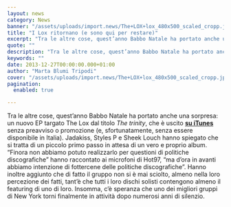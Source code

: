 ```yaml
---
layout: news
category: News
banner: "/assets/uploads/import.news/The+LOX+lox_480x500_scaled_cropp.jpg"
title: "I Lox ritornano (e sono qui per restare)"
excerpt: "Tra le altre cose, quest’anno Babbo Natale ha portato anche una sorpresa: un nuovo EP targato The Lox dal titolo The trinity, che è uscito su iTunes senza preavviso o promozione (e, sfortunatamente, senza essere disponibile in Italia). Jadakiss, Styles P e Sheek Louch hanno spiegato che si tratta di un piccolo primo passo in [&hellip"
quote: ""
description: "Tra le altre cose, quest’anno Babbo Natale ha portato anche una sorpresa: un nuovo EP targato The Lox dal titolo The trinity, che è uscito su iTunes senza preavviso o promozione (e, sfortunatamente, senza essere disponibile in Italia). Jadakiss, Styles P e Sheek Louch hanno spiegato che si tratta di un piccolo primo passo in [&hellip"
keywords: ""
date: 2013-12-27T00:00:00.000+01:00
author: "Marta Blumi Tripodi"
cover: "/assets/uploads/import.news/The+LOX+lox_480x500_scaled_cropp.jpg"
pagination:
  enabled: true

---
```


[](https://hotmc.com/i-lox-ritornano-e-sono-qui-per-restare/theloxlox%5F480x500%5Fscaled%5Fcropp/)

Tra le altre cose, quest’anno Babbo Natale ha portato anche una sorpresa: un nuovo EP targato The Lox dal titolo _The trinity_, che è uscito [**su iTunes**](https://itunes.apple.com/us/album/the-trinity-ep/id784672426 "https://itunes.apple.com/us/album/the-trinity-ep/id784672426") senza preavviso o promozione (e, sfortunatamente, senza essere disponibile in Italia). Jadakiss, Styles P e Sheek Louch hanno spiegato che si tratta di un piccolo primo passo in attesa di un vero e proprio album. “Finora non abbiamo potuto realizzarlo per questioni di politiche discografiche” hanno raccontato ai microfoni di Hot97, “ma d’ora in avanti abbiamo intenzione di fottercene delle politiche discografiche”. Hanno inoltre aggiunto che di fatto il gruppo non si è mai sciolto, almeno nella loro percezione dei fatti, tant’è che tutti i loro dischi solisti contengono almeno il featuring di uno di loro. Insomma, c’è speranza che uno dei migliori gruppi di New York torni finalmente in attività dopo numerosi anni di silenzio.